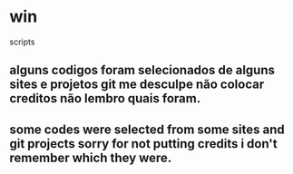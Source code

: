 # win
scripts
## alguns codigos foram selecionados de alguns sites e projetos git me desculpe não colocar creditos não lembro quais foram.
## some codes were selected from some sites and git projects sorry for not putting credits i don't remember which they were.
